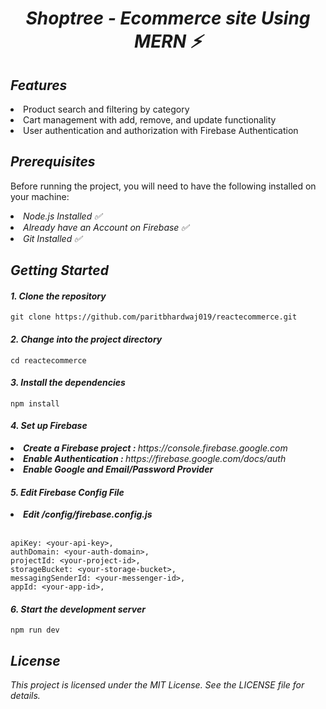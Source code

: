 <h1 align="center"><strong><em>Shoptree - Ecommerce site Using MERN ⚡</em></strong></h1>

<h2><em>Features</em></h2>
<li>Product search and filtering by category</li>
<li>Cart management with add, remove, and update functionality</li>
<li>User authentication and authorization with Firebase Authentication</li>

<h2><em>Prerequisites</em></h2>
<p>Before running the project, you will need to have the following installed on your machine:</p>
<li><em>Node.js Installed ✅</em></li>
<li><em>Already have an Account on Firebase ✅</em></li>
<li><em>Git Installed ✅</em></li>

<h2><em>Getting Started</em></h2>
<h4><em>1. Clone the repository</em></h4>

```
git clone https://github.com/paritbhardwaj019/reactecommerce.git
```
<h4><em>2. Change into the project directory</em></h4>

```
cd reactecommerce
```
<h4><em>3. Install the dependencies</em></h4>

```
npm install
```

<h4><em>4. Set up Firebase</em></h4>

<li><strong><em>Create a Firebase project : </strong>https://console.firebase.google.com </em></li>
<li><strong><em>Enable Authentication : </strong>https://firebase.google.com/docs/auth</em></li>
<li><strong><em>Enable Google and Email/Password Provider </strong></em></li>

<h4><em>5. Edit Firebase Config File</em></h4>

<li><strong><em>Edit /config/firebase.config.js</strong></em></li>
<br>

```
apiKey: <your-api-key>,
authDomain: <your-auth-domain>,
projectId: <your-project-id>,
storageBucket: <your-storage-bucket>,
messagingSenderId: <your-messenger-id>,
appId: <your-app-id>,
```

<h4><em>6. Start the development server</em></h4>

```
npm run dev
```

<h2><em>License</em></h2>
<p><em>This project is licensed under the MIT License. See the LICENSE file for details.</em></p>




